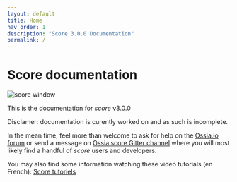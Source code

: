 ```yaml
---
layout: default
title: Home
nav_order: 1
description: "Score 3.0.0 Documentation"
permalink: /
---
```


# Score documentation

![score window](/score-docs/assets/images/score-2.png)

This is the documentation for *score* v3.0.0

Disclamer: documentation is curently worked on and as such is incomplete.

In the mean time, feel more than welcome to ask for help on the [Ossia.io forum](https://forum.ossia.io) or send a message on [Ossia score Gitter channel](https://gitter.im/OSSIA/score) where you will most likely find a handful of *score* users and developers.

You may also find some information watching these video tutorials (en French): [Score tutoriels](https://vimeo.com/ossia)
